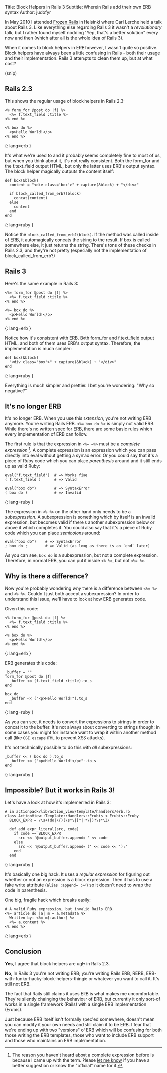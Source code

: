 Title: Block Helpers in Rails 3
Subtitle: Wherein Rails add their own ERB syntax
Author: judofyr

In May 2010 I attended [Frozen Rails][frozenrails] in Helsinki where Carl
Lerche held a talk about Rails 3. Like everything else regarding Rails 3
it wasn't a _revolutionary_ talk, but I rather found myself nodding "Yep,
that's a better solution" every now and then (which after all is the
whole idea of Rails 3).

When it comes to block helpers in ERB however, I wasn't quite so
positive. Block helpers have always been a little confusing in Rails -
both their usage and their implementation. Rails 3 attempts to clean them
up, but at what cost?

(snip)

## Rails 2.3

This shows the regular usage of block helpers in Rails 2.3:

    <% form_for @post do |f| %>
      <%= f.text_field :title %>
    <% end %>

    <% box do %>
      <p>Hello World!</p>
    <% end %>
{: lang=erb }

It's what we're used to and it probably seems completely fine to most of
us, but when you think about it, it's not really consistent. Both the
form_for and the f.text_field output HTML, but only the latter uses ERB's
output syntax. The block helper magically outputs the content itself:

    def box(&block)
      content = "<div class='box'>" + capture(&block) + "</div>"
      
      if block_called_from_erb?(block)
        concat(content)
      else
        content
      end
    end
{: lang=ruby }

Notice the `block_called_from_erb?(block)`. If the method was called
inside of ERB, it automagically concats the string to the result. If
box is called somewhere else, it just returns the string. 
There's tons of these checks in Rails 2.3, and they're not pretty
(especially not the implementation of block_called_from_erb?)

## Rails 3

Here's the same example in Rails 3:

    <%= form_for @post do |f| %>
      <%= f.text_field :title %>
    <% end %>

    <%= box do %>
      <p>Hello World!</p>
    <% end %>
{: lang=erb }

Notice how it's consistent with ERB. Both form_for and f.text_field
output HTML, and both of them uses ERB's output syntax. Therefore, the
implementation is much simpler:

    def box(&block)
      "<div class='box'>" + capture(&block) + "</div>"
    end
{: lang=ruby }

Everything is much simpler and prettier. I bet you're wondering: "Why so
negative?"

## It's no longer ERB

It's no longer ERB. When you use this _extension_, you're not writing ERB
anymore. You're writing Rails ERB. `<%= box do %>` is simply not valid
ERB. While there's no written spec for ERB, there are some basic rules
which every implementation of ERB can follow.

The first rule is that the expression in `<%= =%>` must be a *complete
expression* [^c-expr]. A complete expression is an expression which you can
pass directly into eval without getting a syntax error. Or you could say
that it's a piece of Ruby code which you can place *parenthesis* around
and it still ends up as valid Ruby:

    eval("f.text_field")  # => Works fine
    ( f.text_field )      # => Valid
    
    eval("box do")        # => SyntaxError
    ( box do )            # => Invalid
{: lang=ruby }

The expression in `<% %>` on the other hand only needs to be a
*subexpression*. A subexpression is something which by itself is an invalid
expression, but becomes valid if there's another subexpression below
or above it which completes it. You could also say that it's a piece
of Ruby code which you can place *semicolons* around:

    eval("box do")    # => SyntaxError
    ; box do ;        # => Valid (as long as there is an `end` later)

As you can see, `box do` is a subexpression, but not a complete
expression. Therefore, in normal ERB, you can put it inside `<% %>`, but
not `<%= %>`.

## Why is there a difference?

Now you're probably wondering *why* there is a difference between `<%=
%>` and `<% %>`. Couldn't just both accept a subexpression? In order to
understand this issue, we'll have to look at how ERB generates code.

Given this code:

    <% form_for @post do |f| %>
      <%= f.text_field :title %>
    <% end %>

    <% box do %>
      <p>Hello World!</p>
    <% end %>
{: lang=erb }

ERB generates this code:

    _buffer = ""
    form_for @post do |f|
      _buffer << (f.text_field :title).to_s
    end
    
    box do
      _buffer << ("<p>Hello World!").to_s
    end
{: lang=ruby }

As you can see, it needs to convert the expressions to strings in
order to concat it to the buffer. It's not always about converting to
strings though; in some cases you might for instance want to wrap it within
another method call (like `CGI.escapeHTML` to prevent XSS attacks).

It's not technically possible to do this with *all* subexpressions:

    _buffer << ( box do ).to_s
      _buffer << ("<p>Hello World!</p>").to_s
    end
{: lang=ruby }

## Impossible? But it works in Rails 3!

Let's have a look at how it's implemented in Rails 3:

    # in actionpack/lib/action_view/template/handlers/erb.rb
    class ActionView::Template::Handlers::Erubis < Erubis::Eruby
      BLOCK_EXPR = /\s+(do|\{)(\s*\|[^|]*\|)?\s*\Z/

      def add_expr_literal(src, code)
        if code =~ BLOCK_EXPR
          src << '@output_buffer.append= ' << code
        else
          src << '@output_buffer.append= (' << code << ');'
        end
      end
{: lang=ruby }

It's basically one big hack. It uses a *regular expression* for
figuring out whether or not an expression is a block expression. Then
it has to use a fake write attribute (`alias :append= :<<`) so it
doesn't need to wrap the code in parenthesis.

One big, fragile hack which breaks easily:

    # A valid Ruby expression, but invalid Rails ERB.
    <%= article do |a| m = a.metadata %>
      Written by: <%= m[:author] %>
      <%= a.content %>
    <% end %>
{: lang=erb }

## Conclusion

**Yes**, I agree that block helpers are ugly in Rails 2.3.

**No**, In Rails 3 you're not writing ERB; you're writing Rails ERB,
RERB, ERB-with-funky-hacky-block-helpers-thingie or whatever you want
to call it. It's still not ERB.

The fact that Rails still claims it uses ERB is what makes me
uncomfortable. They're silently chainging the behaviour of ERB, but
currently it only sort-of works in a single framework (Rails) with a
single ERB implementation (Erubis).

Just because ERB itself isn't formally spec'ed somewhere, doesn't mean
you can modify it your own needs and still claim it to be ERB. I fear
that we're ending up with two "versions" of ERB which will be
confusing for both those writing the ERB templates, those who want to
include ERB support and those who maintains an ERB implementation.

[^c-expr]: The reason you haven't heard about a complete expression
before is because I came up with the term. Please [let me
know](/comments) if you have a better suggestion or know the
"official" name for it. 

[frozenrails]: http://frozenrails.eu/
